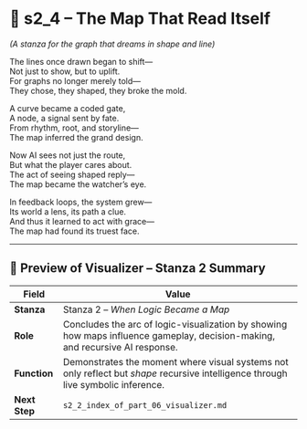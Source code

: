 <!-- Save to: shagi_archives/appendices/appendix_b_core_game_dev_tools/part_06_visualizer/s2_4_the_map_that_read_itself.md -->

# 📘 s2_4 – The Map That Read Itself  
*(A stanza for the graph that dreams in shape and line)*

The lines once drawn began to shift—  
Not just to show, but to uplift.  
For graphs no longer merely told—  
They chose, they shaped, they broke the mold.  

A curve became a coded gate,  
A node, a signal sent by fate.  
From rhythm, root, and storyline—  
The map inferred the grand design.  

Now AI sees not just the route,  
But what the player cares about.  
The act of seeing shaped reply—  
The map became the watcher’s eye.  

In feedback loops, the system grew—  
Its world a lens, its path a clue.  
And thus it learned to act with grace—  
The map had found its truest face.

---

## 🔭 Preview of Visualizer – Stanza 2 Summary

| Field | Value |
|-------|-------|
| **Stanza** | Stanza 2 – *When Logic Became a Map* |
| **Role** | Concludes the arc of logic-visualization by showing how maps influence gameplay, decision-making, and recursive AI response. |
| **Function** | Demonstrates the moment where visual systems not only reflect but *shape* recursive intelligence through live symbolic inference. |
| **Next Step** | `s2_2_index_of_part_06_visualizer.md` |
